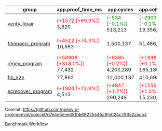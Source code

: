 | group | app.proof_time_ms | app.cycles | app.cells_used | leaf.proof_time_ms | leaf.cycles | leaf.cells_used |
| -- | -- | -- | -- | -- | -- | -- |
| [verify_fibair](https://github.com/openvm-org/openvm/blob/benchmark-results/benchmarks-dispatch/refs/heads/feat/opt-fri-reduce/verify_fibair-d7e4e5eeed51bb68225445a9fe024c29652a5cb4.md) |<span style='color: red'>(+1572 [+69.9%])</span> 3,820 | <span style='color: green'>(-534 [-0.1%])</span> 513,213 | <span style='color: green'>(-29031 [-0.1%])</span> 19,356,722 |- | - | - |
| [fibonacci_program](https://github.com/openvm-org/openvm/blob/benchmark-results/benchmarks-dispatch/refs/heads/feat/opt-fri-reduce/fibonacci-d7e4e5eeed51bb68225445a9fe024c29652a5cb4.md) |<span style='color: red'>(+4512 [+74.3%])</span> 10,583 |  1,500,137 |  51,486,676 |<span style='color: red'>(+5551 [+68.9%])</span> 13,611 | <span style='color: red'>(+5199 [+0.3%])</span> 1,838,898 | <span style='color: green'>(-5098759 [-6.8%])</span> 70,388,458 |
| [regex_program](https://github.com/openvm-org/openvm/blob/benchmark-results/benchmarks-dispatch/refs/heads/feat/opt-fri-reduce/regex-d7e4e5eeed51bb68225445a9fe024c29652a5cb4.md) |<span style='color: red'>(+58908 [+318.0%])</span> 77,432 | <span style='color: red'>(+9385 [+0.2%])</span> 4,200,289 | <span style='color: red'>(+169837 [+0.1%])</span> 165,180,746 |<span style='color: red'>(+7796 [+40.7%])</span> 26,952 | <span style='color: red'>(+6330 [+0.2%])</span> 3,035,163 | <span style='color: green'>(-21501553 [-13.2%])</span> 141,785,188 |
| [fib_e2e](https://github.com/openvm-org/openvm/blob/benchmark-results/benchmarks-dispatch/refs/heads/feat/opt-fri-reduce/fib_e2e-d7e4e5eeed51bb68225445a9fe024c29652a5cb4.md) | 77,862 |  12,000,137 |  410,698,060 | 91,480 |  11,495,290 |  435,879,206 |
| [ecrecover_program](https://github.com/openvm-org/openvm/blob/benchmark-results/benchmarks-dispatch/refs/heads/feat/opt-fri-reduce/ecrecover-d7e4e5eeed51bb68225445a9fe024c29652a5cb4.md) |<span style='color: red'>(+1904 [+72.9%])</span> 4,515 | <span style='color: red'>(+4847 [+1.7%])</span> 290,248 | <span style='color: red'>(+155632 [+1.0%])</span> 15,230,665 |<span style='color: red'>(+13438 [+60.0%])</span> 35,843 | <span style='color: red'>(+59880 [+1.4%])</span> 4,226,553 | <span style='color: green'>(-35969881 [-14.9%])</span> 205,439,948 |


Commit: https://github.com/openvm-org/openvm/commit/d7e4e5eeed51bb68225445a9fe024c29652a5cb4

[Benchmark Workflow](https://github.com/openvm-org/openvm/actions/runs/12924514093)
